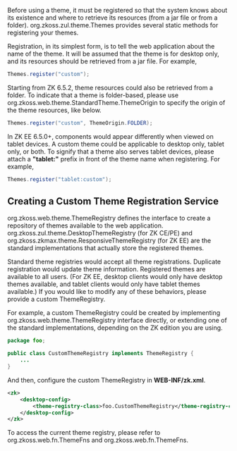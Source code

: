 Before using a theme, it must be registered so that the system knows
about its existence and where to retrieve its resources (from a jar file
or from a folder). <javadoc>org.zkoss.zul.theme.Themes</javadoc>
provides several static methods for registering your themes.

Registration, in its simplest form, is to tell the web application about
the name of the theme. It will be assumed that the theme is for desktop
only, and its resources should be retrieved from a jar file. For
example,

``` java
Themes.register("custom");
```

Starting from ZK 6.5.2, theme resources could also be retrieved from a
folder. To indicate that a theme is folder-based, please use
<javadoc>org.zkoss.web.theme.StandardTheme.ThemeOrigin</javadoc> to
specify the origin of the theme resources, like below.

``` java
Themes.register("custom", ThemeOrigin.FOLDER);
```

In ZK EE 6.5.0+, components would appear differently when viewed on
tablet devices. A custom theme could be applicable to desktop only,
tablet only, or both. To signify that a theme also serves tablet
devices, please attach a **"tablet:"** prefix in front of the theme name
when registering. For example,

``` java
Themes.register("tablet:custom");
```

## Creating a Custom Theme Registration Service

<javadoc>org.zkoss.web.theme.ThemeRegistry</javadoc> defines the
interface to create a repository of themes available to the web
application. <javadoc>org.zkoss.zul.theme.DesktopThemeRegistry</javadoc>
(for ZK CE/PE) and
<javadoc>org.zkoss.zkmax.theme.ResponsiveThemeRegistry</javadoc> (for ZK
EE) are the standard implementations that actually store the registered
themes.

Standard theme registries would accept all theme registrations.
Duplicate registration would update theme information. Registered themes
are available to all users. (For ZK EE, desktop clients would only have
desktop themes available, and tablet clients would only have tablet
themes available.) If you would like to modify any of these behaviors,
please provide a custom ThemeRegistry.

For example, a custom ThemeRegistry could be created by implementing
<javadoc>org.zkoss.web.theme.ThemeRegistry</javadoc> interface directly,
or extending one of the standard implementations, depending on the ZK
edition you are using.

``` java
package foo;

public class CustomThemeRegistry implements ThemeRegistry {
    ...
}
```

And then, configure the custom ThemeRegistry in **WEB-INF/zk.xml**.

``` xml
<zk>
    <desktop-config>
        <theme-registry-class>foo.CustomThemeRegistry</theme-registry-class>
    </desktop-config>
</zk>
```

To access the current theme registry, please refer to
<javadoc class="true" method="getThemeRegistry()">org.zkoss.web.fn.ThemeFns</javadoc>
and
<javadoc class="true" method="setThemeRegistry(org.zkoss.web.theme.ThemeRegistry)">org.zkoss.web.fn.ThemeFns</javadoc>.
